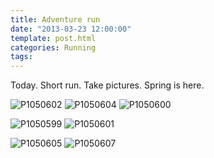 ```yaml
---
title: Adventure run
date: "2013-03-23 12:00:00"
template: post.html
categories: Running
tags:
---
```


Today. Short run. Take pictures. Spring is here.

![P1050602](http://f.slowtheory.com/8583679462_2da82a8b99_n.jpg "P1050602") ![P1050604](http://f.slowtheory.com/8582579577_b5ef91355d_n.jpg "P1050604") ![P1050600](http://f.slowtheory.com/8583679554_49ec9c4f53_n.jpg "P1050600")

![P1050599](http://f.slowtheory.com/8582579755_c6f8c1a74e_n.jpg "P1050599") ![P1050601](http://f.slowtheory.com/8582579659_5d76881df1_n.jpg "P1050601")

![P1050605](http://f.slowtheory.com/8582579503_ef6ac517da_n.jpg "P1050605") ![P1050607](http://f.slowtheory.com/8583679304_16040fc5b7_n.jpg "P1050607")
